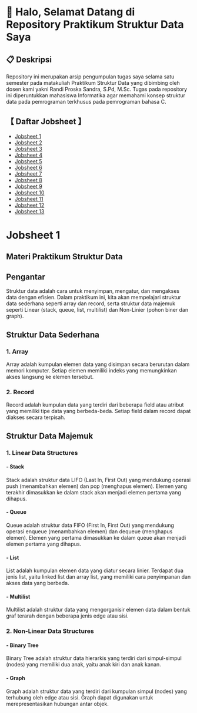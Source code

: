 # 👋 Halo, Selamat Datang di Repository Praktikum Struktur Data Saya

## 📋 Deskripsi
Repository ini merupakan arsip pengumpulan tugas saya selama satu semester pada matakuliah Praktikum Struktur Data yang dibimbing oleh dosen kami yakni Randi Proska Sandra, S.Pd, M.Sc. Tugas pada repository ini diperuntukkan mahasiswa Informatika agar memahami konsep struktur data pada pemrograman terkhusus pada pemrograman bahasa C.

## 【 Daftar Jobsheet 】
- [Jobsheet 1](#jobsheet-1)
- [Jobsheet 2](#jobsheet-2)
- [Jobsheet 3](#jobsheet-3)
- [Jobsheet 4](#jobsheet-4)
- [Jobsheet 5](#jobsheet-5)
- [Jobsheet 6](#jobsheet-6)
- [Jobsheet 7](#jobsheet-7)
- [Jobsheet 8](#jobsheet-8)
- [Jobsheet 9](#jobsheet-9)
- [Jobsheet 10](#jobsheet-10)
- [Jobsheet 11](#jobsheet-11)
- [Jobsheet 12](#jobsheet-12)
- [Jobsheet 13](#jobsheet-13)

<div id="jobsheet-1">
  <h1>Jobsheet 1</h1>
</div>

<h2>Materi Praktikum Struktur Data</h2>

## Pengantar
Struktur data adalah cara untuk menyimpan, mengatur, dan mengakses data dengan efisien. Dalam praktikum ini, kita akan mempelajari struktur data sederhana seperti array dan record, serta struktur data majemuk seperti Linear (stack, queue, list, multilist) dan Non-Linier (pohon biner dan graph).

## Struktur Data Sederhana
### 1. Array
Array adalah kumpulan elemen data yang disimpan secara berurutan dalam memori komputer. Setiap elemen memiliki indeks yang memungkinkan akses langsung ke elemen tersebut.

### 2. Record
Record adalah kumpulan data yang terdiri dari beberapa field atau atribut yang memiliki tipe data yang berbeda-beda. Setiap field dalam record dapat diakses secara terpisah.

## Struktur Data Majemuk
### 1. Linear Data Structures
#### - Stack
Stack adalah struktur data LIFO (Last In, First Out) yang mendukung operasi push (menambahkan elemen) dan pop (menghapus elemen). Elemen yang terakhir dimasukkan ke dalam stack akan menjadi elemen pertama yang dihapus.

#### - Queue
Queue adalah struktur data FIFO (First In, First Out) yang mendukung operasi enqueue (menambahkan elemen) dan dequeue (menghapus elemen). Elemen yang pertama dimasukkan ke dalam queue akan menjadi elemen pertama yang dihapus.

#### - List
List adalah kumpulan elemen data yang diatur secara linier. Terdapat dua jenis list, yaitu linked list dan array list, yang memiliki cara penyimpanan dan akses data yang berbeda.

#### - Multilist
Multilist adalah struktur data yang mengorganisir elemen data dalam bentuk graf terarah dengan beberapa jenis edge atau sisi.

### 2. Non-Linear Data Structures
#### - Binary Tree
Binary Tree adalah struktur data hierarkis yang terdiri dari simpul-simpul (nodes) yang memiliki dua anak, yaitu anak kiri dan anak kanan.

#### - Graph
Graph adalah struktur data yang terdiri dari kumpulan simpul (nodes) yang terhubung oleh edge atau sisi. Graph dapat digunakan untuk merepresentasikan hubungan antar objek.

